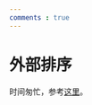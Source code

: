 ```yaml
---
comments : true
---
```


# 外部排序

时间匆忙，参考[这里](https://note.isshikih.top/cour_note/D2CX_AdvancedDataStructure/Lec15/)。

<!-- 当数据量很大时，我们无法把所有的数据都放到内存中进行排序，但是如果数据被存储在硬盘上，会有什么影响?

正如计算机组成已经学过的，在硬盘上读取数据需要先找到盘片，然后找到磁道，然后等待磁头旋转到对应的扇区下，这个过程是非常耗时的。所以，如果我们要对硬盘上的数据进行排序，我们不能简单地把所有数据读取到内存中进行排序，而是需要一种特殊的排序方法，这就是外部排序。

假设内存同时一共可以处理三个数据，而现有的待排序数据如下:

<div align="center">
    <img src="../../../image/i79.png" width="80%">
</div>

---

我们每次读三个数据排序，交替写入硬盘T2与T3中，结果如下:

<div align="center">
    <img src="../../../image/i80.png" width="80%">
</div>

这个时候一组有序序列包含三个数据。

---

??? question "为什么排完的数据不写回T1?"
    因为T1也是一个硬盘，当我们排序完一组数据后，磁头已经移动到下一组数据的扇区了，如果我们要写回T1，就需要等待磁头移动到T1的扇区，这样会浪费很多时间。所以我们选择了交替写入T2和T3。



然后，对T2与T3中的数据归并，交替放在T1与T4中，结果如下:

<div align="center">
    <img src="../../../image/i81.png" width="80%">
</div>
    
这个时候一组有序序列包含六个数据。

---

最后，再对T1与T4中的数据归并，交替放在T2与T3中，结果如下:

<div align="center">
    <img src="../../../image/i82.png" width="80%">
</div>

这个时候一组有序序列包含十二个数据。

---

此时Number of Passes为:

$$
1 + \lceil\log_2 {N/M}\rceil
$$

为了减少Passes的数目，我们考虑增大对数的底数，也就是K-way merge sort。

总的过程如下:

1. <div align="center">
    <img src="../../../image/i83.png" width="80%">
</div>

2. <div align="center">
    <img src="../../../image/i84.png" width="80%">
</div>

3. <div align="center">
    <img src="../../../image/i85.png" width="80%">
</div>

此时，Number of Passes为:

$$
1 + \lceil\log_K {N/M}\rceil
$$

是快了很多，但是这需要2k个硬盘！！！

---

## 使用更少的磁盘

### 为2-way merge sort使用两个磁盘

最聪明的做法是设计斐波那契数。

!!! "runs"
    runs可以理解为排好序的一组数据

!!! success "Smart Spilt"
    通过尝试将每个硬盘里的runs个数设为斐波那契数，可以使得最后的Passes数目最少。
    === "Step1"
        ![](../../image/i86.png)
    === "Step2"
        ![](../../image/i87.png)
    === "Step3"
        ![](../../image/i88.png)
    === "Step4"
        ![](../../image/i89.png)
    === "Step5"
        ![](../../image/i90.png)
    === "Step6"
        ![](../../image/i91.png)
    === "Step7"
        ![](../../image/i92.png)
    === "Step8"
        ![](../../image/i93.png)
    === "Step9"
        ![](../../image/i94.png)

---

我们得出结论:

对于`k`-way merge sort，最好的方法是把runs的数目分别分割为`k`阶斐波那契数。

!!! definition "k阶斐波那契数"
    $$
    F_N^k = F_{N-1}^k + F_{N-2}^k + \cdots + F_{N-k}^k

    F_N^k = \begin{cases}
    0 & N = 1, 2, \cdots, k-2 \\
    1 & N = k-1 \\
    F_{N-1}^k + F_{N-2}^k + \cdots + F_{N-k}^k & N > k
    \end{cases}

    也不难发现我们平常说的斐波那契数就是2阶斐波那契数。

在这样的情况下，只需要`k`+1个硬盘。


---

## How to handle the buffers for parallel operation?

给出结论:对于k-way merge sort，我们需要2k个input buffers和2个output buffer。

k的增大也不一定是好事，它会导致seek time的增加，所以我们需要权衡。

<div align="center">
    <img src="../../../image/i95.png" width="80%">
</div>

## Replacement selection

思考，runs的个数是不是一定受内存限制?

如果使用 -->